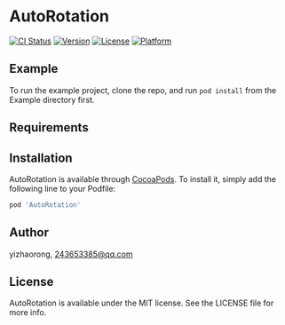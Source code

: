 # AutoRotation

[![CI Status](https://img.shields.io/travis/yizhaorong/AutoRotation.svg?style=flat)](https://travis-ci.org/yizhaorong/AutoRotation)
[![Version](https://img.shields.io/cocoapods/v/AutoRotation.svg?style=flat)](https://cocoapods.org/pods/AutoRotation)
[![License](https://img.shields.io/cocoapods/l/AutoRotation.svg?style=flat)](https://cocoapods.org/pods/AutoRotation)
[![Platform](https://img.shields.io/cocoapods/p/AutoRotation.svg?style=flat)](https://cocoapods.org/pods/AutoRotation)

## Example

To run the example project, clone the repo, and run `pod install` from the Example directory first.

## Requirements

## Installation

AutoRotation is available through [CocoaPods](https://cocoapods.org). To install
it, simply add the following line to your Podfile:

```ruby
pod 'AutoRotation'
```

## Author

yizhaorong, 243653385@qq.com

## License

AutoRotation is available under the MIT license. See the LICENSE file for more info.
